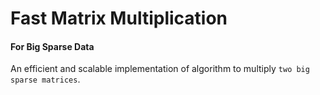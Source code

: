 # Fast Matrix Multiplication 
#### For Big Sparse Data

An efficient and scalable implementation of algorithm to multiply `two big sparse matrices`.
